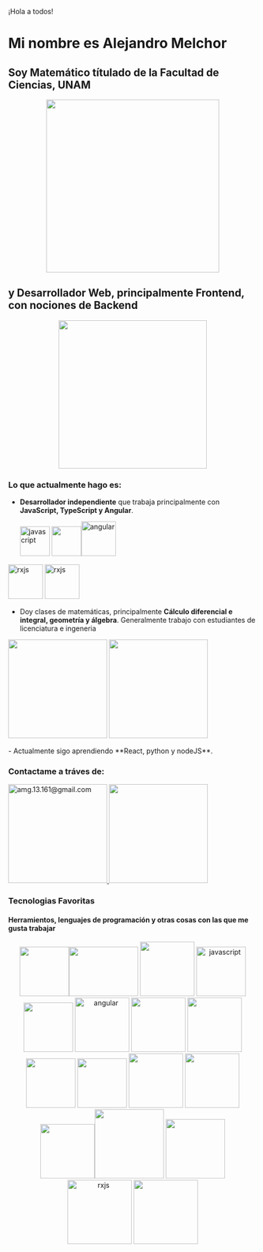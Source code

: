 ¡Hola a todos!

# Mi nombre es Alejandro Melchor

## Soy Matemático títulado de la Facultad de Ciencias, UNAM
<p align="center">
<img src="https://encrypted-tbn0.gstatic.com/images?q=tbn:ANd9GcTzAwgUOjgahRmO3zUf6PEg0hnvzzRxBfjKa_J-_BY8T8Uf6KznwD14yBQJZ74PL-Uo-w&usqp=CAU" width="350"/>
</p>

## y Desarrollador Web, principalmente Frontend, con nociones de Backend
<p align="center">
<img src="https://anthoncode.com/wp-content/uploads/2019/05/front-end-y-back-end.jpg" width="300"/>
</p>

### Lo que actualmente hago es:

 - **Desarrollador independiente** que trabaja principalmente con **JavaScript, TypeScript y Angular**. 
   <p align="left"><img src="https://caseydemo.github.io/images/icons/JavascriptLogo.png" alt="javascript" width="60" height="60"/>  <img src="https://encrypted-tbn0.gstatic.com/images?q=tbn:ANd9GcRbErme3WHnTAJjqqKRVlsnc6gfSTHFS_AfRA&usqp=CAU" width="60" /><img src="https://upload.wikimedia.org/wikipedia/commons/thumb/c/cf/Angular_full_color_logo.svg/1200px-Angular_full_color_logo.svg.png" alt="angular" width="70" height="70"/>
 <img src="https://rxjs.dev/generated/images/marketing/home/Rx_Logo-512-512.png" alt="rxjs" width="70" />
 <img src="https://ngrx.io/assets/images/badge.svg" alt="rxjs" width="70" />
</p>

 - Doy clases de matemáticas, principalmente **Cálculo diferencial e integral, geometría y álgebra**. Generalmente  trabajo con estudiantes de licenciatura e ingeneria
 <p align="left"><img src="https://infolibros.org/wp-content/uploads/2021/07/Libros-de-Calculo-Diferencial.jpg?ezimgfmt=rs:330x197/rscb33/ng:webp/ngcb33" width="200"/>  <img src="https://prod-discovery.edx-cdn.org/media/course/image/4502ab02-2a8c-4741-b752-b4d1798014e6-1e46981ad171.small.jpg" width="200"/><p>
 - Actualmente sigo aprendiendo **React, python y nodeJS**.

### Contactame a tráves de:

<p align="left"><a href="mailto:amg.13.161@gmail.com">
<img src="https://1000marcas.net/wp-content/uploads/2019/11/logo-Gmail-1.png" alt="amg.13.161@gmail.com" width="200">
</a>
<a href="https://www.linkedin.com/in/alejandro-melchor-galv%C3%A1n-449211185">
<img src="https://is5-ssl.mzstatic.com/image/thumb/Purple116/v4/28/e1/8a/28e18ad4-87bb-ed4f-e75d-688639b43462/AppIcon-0-1x_U007emarketing-0-7-0-85-220.png/1200x600wa.png" width="200">
</a>
</p>
 
 
 ### Tecnologias Favoritas
 
 #### Herramientos, lenguajes de programación  y otras cosas con las que me gusta trabajar
 <p align="center"><img src="https://encrypted-tbn0.gstatic.com/images?q=tbn:ANd9GcTh7HwVz9h18DrB8OeLJ1oUyWw6JPIBqfxDUEiFi_804PEIQxzvfuW5p0eQ3inRMifes4s&usqp=CAU" width="100"/><img src="https://losmejorescursosde.com/wp-content/uploads/2021/02/css.png" width="140" height="100" alt=""/> <img src="https://javadesde0.com/wp-content/uploads/sass-1.jpg" width="110" alt=""/> <img src="https://caseydemo.github.io/images/icons/JavascriptLogo.png" alt="javascript" width="100"/> <img src="https://encrypted-tbn0.gstatic.com/images?q=tbn:ANd9GcRbErme3WHnTAJjqqKRVlsnc6gfSTHFS_AfRA&usqp=CAU" width="100" /> <img src="https://upload.wikimedia.org/wikipedia/commons/thumb/c/cf/Angular_full_color_logo.svg/1200px-Angular_full_color_logo.svg.png" alt="angular" width="110"/> <img src="https://miro.medium.com/max/600/0*0HbG3AauYcBjgBMi.png" width="110"> <img src="https://encrypted-tbn0.gstatic.com/images?q=tbn:ANd9GcRjdAgARP5ZgppnGoP-g1Z0b4IfZ0FArSLhEGVlM6Y9jw1Jc-_4kJF-0YPaUeW7zjzBugQ&usqp=CAU" width="110" />
 <img src="https://miro.medium.com/max/554/1*42aKSdKAWZ3VtqT5ICd82w.png" width="100"/> <img src="https://t1.uc.ltmcdn.com/es/posts/2/2/8/como_instalar_mysql_en_windows_23822_orig.jpg" width="100"> <img src="https://getbootstrap.com/docs/4.0/assets/brand/bootstrap-social-logo.png" width="110"/> <img src="https://img2.freepng.es/20181128/cbr/kisspng-python-programming-basics-for-absolute-beginners-michigan-python-user-group-5-jul-2-18-5bfef921c53528.7857216715434365778078.jpg" width="110"> <img src="https://encrypted-tbn0.gstatic.com/images?q=tbn:ANd9GcSuC3DQ4UHs-_eO7bmr9l23Hsq1m8fZwx0eOMARioFDee65HfwIY1cdxR8R7Pj7G-f8O9w&usqp=CAU" width="110"/><img src="https://srinivasmp.com/assets/images/angular-material-518x351.png" width="140"> <img src="https://cms-assets.tutsplus.com/uploads/users/1499/posts/27926/preview_image/firebase_logo.png" width="120">
 <img src="https://rxjs.dev/generated/images/marketing/home/Rx_Logo-512-512.png" alt="rxjs" width="130" />
 <img src="https://ngrx.io/assets/images/badge.svg" width="130">
 </p>



